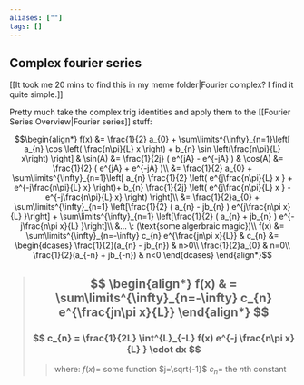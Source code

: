 ```yaml
---
aliases: [""]
tags: []
---
```


## Complex fourier series
[[It took me 20 mins to find this in my meme folder|Fourier complex? I find it quite simple.]]


Pretty much take the complex trig identities and apply them to the [[Fourier Series Overview|Fourier series]] stuff:

$$\begin{align*}
f(x) &= \frac{1}{2} a_{0} + \sum\limits^{\infty}_{n=1}\left[ a_{n} \cos \left( \frac{n\pi}{L} x \right) + b_{n} \sin \left(\frac{n\pi}{L} x\right) \right] & \sin(A) &= \frac{1}{2j} ( e^{jA} - e^{-jA} ) & \cos(A) &= \frac{1}{2} ( e^{jA} + e^{-jA} )\\
&= \frac{1}{2} a_{0} + \sum\limits^{\infty}_{n=1}\left[ a_{n} \frac{1}{2} \left( e^{j\frac{n\pi}{L} x  } + e^{-j\frac{n\pi}{L} x} \right)+ b_{n} \frac{1}{2j} \left( e^{j\frac{n\pi}{L} x  } - e^{-j\frac{n\pi}{L} x} \right)  \right]\\
&= \frac{1}{2}a_{0} + \sum\limits^{\infty}_{n=1} \left[\frac{1}{2} ( a_{n} - jb_{n} )  e^{j\frac{n\pi x}{L} }\right] + \sum\limits^{\infty}_{n=1} \left[\frac{1}{2} ( a_{n} + jb_{n} )  e^{-j\frac{n\pi x}{L} }\right]\\
&... \: (\text{some algerbraic magic})\\
f(x) &= \sum\limits^{\infty}_{n=-\infty} c_{n} e^{\frac{jn\pi x}{L}} & c_{n} &= \begin{dcases} \frac{1}{2}(a_{n} - jb_{n}) & n>0\\
\frac{1}{2}a_{0} & n=0\\
\frac{1}{2}(a_{-n} + jb_{-n}) & n<0 \end{dcases}
\end{align*}$$
 
> ## $$ \begin{align*} f(x)  & = \sum\limits^{\infty}_{n=-\infty} c_{n} e^{\frac{jn\pi x}{L}}   \end{align*} $$  
> ### $$ c_{n} = \frac{1}{2L} \int^{L}_{-L} f(x) e^{-j \frac{n\pi x}{L} } \cdot dx $$
>> where:
>> $f(x)=$ some function
>> $j=\sqrt{-1}$ 
>> $c_{n} =$ the $n$th constant

